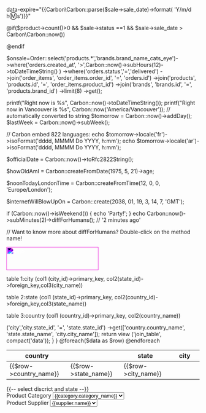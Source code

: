 <!-- ====================== -->
data-expire="{{Carbon\Carbon::parse($sale->sale_date)->format( 'Y/m/d h:m:s')}}"
<!-- ======= -->

<!-- ============for product cont condition -->
@if($product->count()>0 && $sale->status ==1 && $sale->sale_date > Carbon\Carbon::now())

@endif
<!-- ============end product count condition -->


<!-- ========================================================================= -->
$onsale=Order::select('products.*','brands.brand_name_cats_eye')->where('orders.created_at', '>',Carbon::now()->subHours(12)->toDateTimeString() )
        ->where('orders.status','=','delivered')
        ->join('order_items', 'order_items.order_id', '=', 'orders.id')
        ->join('products', 'products.id', '=', 'order_items.product_id')
        ->join('brands', 'brands.id', '=', 'products.brand_id')
        ->limit(8)
        ->get();
<!--=================================================================================  -->


<!-- ============================================for date function -->
printf("Right now is %s", Carbon::now()->toDateTimeString());
printf("Right now in Vancouver is %s", Carbon::now('America/Vancouver')); // automatically converted to string
$tomorrow = Carbon::now()->addDay();
$lastWeek = Carbon::now()->subWeek();

// Carbon embed 822 languages:
echo $tomorrow->locale('fr')->isoFormat('dddd, MMMM Do YYYY, h:mm');
echo $tomorrow->locale('ar')->isoFormat('dddd, MMMM Do YYYY, h:mm');

$officialDate = Carbon::now()->toRfc2822String();

$howOldAmI = Carbon::createFromDate(1975, 5, 21)->age;

$noonTodayLondonTime = Carbon::createFromTime(12, 0, 0, 'Europe/London');

$internetWillBlowUpOn = Carbon::create(2038, 01, 19, 3, 14, 7, 'GMT');

if (Carbon::now()->isWeekend()) {
    echo 'Party!';
}
echo Carbon::now()->subMinutes(2)->diffForHumans(); // '2 minutes ago'

// Want to know more about diffForHumans? Double-click on the method name!
<!-- =========================================================== -->




<!-- ======================== for png image design start-->
<img src="   {{ asset('backend/images/classy_new.png') }}" alt="logo" style="height: 60px; width: 240px; filter:invert(101%) sepia(49%) saturate(1191%) hue-rotate(262deg) brightness(150%) contrast(141%);">
<!-- ================================== end png image design part-->



<!-- ============================start=======================================three table joining with eloquent model start===========================================================================================================-->
<!-- for joining table we set foreign key(state_id) in city table which  key is  primary key in (state) table -->
<!-- for joining table we set foreign key(country_id) in (state) table which  key is  primary key in (country) table -->

table 1:city   (col1 (city_id)->primary_key, col2(state_id)->foreign_key,col3(city_name))

table 2:state   (col1 (state_id)->primary_key, col2(country_id)->foreign_key,col3(state_name))


table 3:country (col1 (country_id)->primary_key, col2(country_name))
<!-- ==================now we will get data from country table -->

<!-- ====model name==(county.php) -->
<?php

namespace App\Models;

use Illuminate\Database\Eloquent\Factories\HasFactory;
use Illuminate\Database\Eloquent\Model;

class Country extends Model
{
    use HasFactory;
    protected $table = 'country';
    protected $fillable = ['country_name'];

}

<!--  ==========end model code-->
<!--  ==========start Controller code===(JointableController)-->

<?php

namespace App\Http\Controllers;

use App\Http\Controllers\Controller;
use Illuminate\Http\Request;
use App\Models\Country;

class JointableController extends Controller
{
public function index()
  {
   //three table ( city, state,country,) joining code and get data from Country model

  $data = Country::join('state','state.country_id', '=', 'country.country_id')
                   ->('city','city.state_id', '=', 'state.state_id')
                   ->get(['country.country_name', 'state.state_name', 'city.city_name']);
return view ('join_table', compact('data'));

<!-- === ->get(['country.country_name', 'state.state_name', 'city.city_name']);  geting 3 column valu from 3 table with join == -->
<!--  ========= $data = Country::join('state','state.country_id', '=', 'country.country_id')  //this code join country table and state table here (state(table_name).country_id(foreign_key)) = (country(table_name).country_id(primary_key))========= -->

<!-- =======   ->('city','city.state_id', '=', 'state.state_id')  //this code join state table and city table here (city(table_name).state_id(foreign_key)) = (state(table_name).state_id(primary_key))======= -->
                
  }
}
<!--  ==========end Controller code-->

<!-- ========start view page===name ===join_table.blade.php === -->
  <table>
<thead>
<tr>
<th>country<th>
<th>state<th>
<th>city<th>

</tr>
<tbody>

@foreach($data as $row)
<tr>
<td>{{$row->country_name}}</td>
<td>{{$row->state_name}}</td>
<td>{{$row->city_name}}</td>

</tr>
@endforeach
</tbody>


</thead>

</table>
<!-- ========end view page===name ===join_table.blade.php === -->

<!-- =======start route code for view=== web.php=== -->
<?php
use Illuminate\Support\Facades\Route;
use App\Http\Controllers\JointableController

Route::get('join_tabel',[JointableController::class, 'index']);

<!-- =======end route code for view=== web.php=== -->




<!--==============================End=================================== three table joining with eloquent model and get data from country model==================================================================================================================-->
<!-- ==========for auto select district problem solve========= -->

 <script> 

$('.minus').click(function(){
if ($('#quantity').val() != 0)
$('#quantity' ).val(parseInt($('#quantity').val()) - 1);
});
$('.plus').click(function(){
$('#quantity').val(parseInt($('#quantity').val()) + 1);
});
</script>
{{-- select discrict and state --}}
<script type="text/javascript">
    $(document).ready(function() {
      $('select[name="division_id"]').on('change', function(){
          var division_id = $(this).val();
          if(division_id) {
              $.ajax({
                  url: "{{  url('/district-get/ajax') }}/"+division_id,
                  type:"GET",
                  dataType:"json",
                  success:function(data) {
                    $('select[name="state_id"]').empty();
                    $('select[name="district_id"]').empty();
                    console.log(data);
                    document.querySelector('#option_district_id .nice-select ul.list').innerHTML="";
                    let nice_select = $('select[name="district_id"] .nice-select')
                    let spanCurrent   = document.querySelector('#option_district_id .nice-select span.current');
                    let list          = document.querySelector('#option_district_id .nice-select ul.list');
                    spanCurrent.innerHTML = data[0].district_name;
                    $.each(data, function(key, value){
                        let liItem  = document.createElement('li');
                        liItem.setAttribute('data-value',value.id);
                        liItem.classList.add('option');
                        liItem.innerHTML=value.district_name;
                        list.append(liItem);
                        $('select[name="district_id"]').append('<option value="'+ value.id +'">' + value.district_name + '</option>');
                    });
                  },
              });
          } else {
              alert('danger');
          }
      });
      $('select[name="district_id"]').on('change', function(){
            var district_id = $(this).val();
            if(district_id) {
                $.ajax({
                    url: "{{  url('/state-get/ajax') }}/"+district_id,
                    type:"GET",
                    dataType:"json",
                    success:function(data) {
                       var d =$('select[name="state_id"]').empty();
                       document.querySelector('#option_state_id .nice-select ul.list').innerHTML="";
                        let nice_select = $('select[name="district_id"] .nice-select')
                        let spanCurrent   = document.querySelector('#option_state_id .nice-select span.current');
                        let list          = document.querySelector('#option_state_id .nice-select ul.list');
                        spanCurrent.innerHTML = data[0].state_name;
                          $.each(data, function(key, value){
                            let liItem  = document.createElement('li');
                            liItem.setAttribute('data-value',value.id);
                            liItem.classList.add('option');
                            liItem.innerHTML=value.state_name;
                            list.append(liItem);
                              $('select[name="state_id"]').append('<option value="'+ value.id +'">' + value.state_name + '</option>');
                          });
                    },
                });
            } else {
                alert('danger');
            }
        });
  });

</script>

<!-- ===========end auto select district in master blade=========== -->
  
<!-- =========================v-for============================== -->
 <div class="form-group">
                                        <div class="form-row">
                                            <div class="col-md-6">
                                                 <label for="exampleFormControlSelect1">Product Category</label>
                                            <select class="form-control" id="exampleFormControlSelect1" v-model="form.category_id">
                                                <option :value="category.id" :key="category.id" v-for="category in categories">{{category.category_name}}</option>

                                            </select>
                                            </div>
                                            <div class="col-md-6">
                                                    <label for="exampleFormControlSelect1">Product Supplier</label>
                                            <select class="form-control" id="exampleFormControlSelect1" v-model="form.supplier_id">
                                                <option :value="supplier.id" :key="index" v-for="(supplier,index) in suppliers">{{supplier.name}}</option>

                                            </select>
                                            </div>
                                        </div>
                                    </div>
<!-- =========================v-for==end============================ -->

<!-- ===============good paractice create function inside methods and call it out of method in created or mounted =============== -->

<script type="text/javascript">
export default {
    created() {
        if (!User.loggedIn()) {
            this.$router.push({ name: "/" });
        }
    },

    data() {
        return {
            form: {
                product_name: null,
                product_code: null,
                category_id: null,
                supplier_id: null,
                root: null,
                buying_price: null,
                selling_price: null,
                buying_date: null,
                image: null,
                product_quantity: null,
            },
            errors: {},
            categories : {},
            suppliers : {},
        }
    },
    methods: {
        onFileSelected(event){
            let file = event.target.files[0];
            if(file.size > 1048770){
                Notification.image_validation()
            }else{
                let reader = new FileReader();
                reader.onload = event =>{
                    this.form.image = event.target.result
                    console.log(event.target.result);
                };
            reader.readAsDataURL(file);
            }

        },
        employeeInsert(){
            axios.post('/api/employee', this.form)
            .then(() => {
                this.$router.push({ name: 'employee'})
                Notification.success()
            })
            .catch(error=>this.errors = error.response.data.errors)
        },
        getCategories(){
            axios.get('api/category/')
               .then(({data}) => (this.categories = data))
        },
        getSupplier(){
          axios.get('api/supplier/')
            .then(({data}) => (this.suppliers = data))
        }
    },
    created(){
       this.getCategories();
       this.getSupplier();
    },
}
</script>


<!-- ===============good paractice create function inside methods and call it out of method in created or mounted =============== -->
